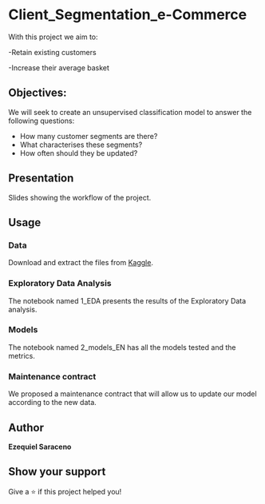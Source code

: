 # Client_Segmentation_e-Commerce

With this project we aim to:

-Retain existing customers

-Increase their average basket

## Objectives: 
We will seek to create an unsupervised classification model to answer the following questions:
- How many customer segments are there?
- What characterises these segments?
- How often should they be updated?

## Presentation
Slides showing the workflow of the project.

 
 ## Usage
  ### Data
  Download and extract the files from [Kaggle](https://www.kaggle.com/datasets/olistbr/brazilian-ecommerce).

  ### Exploratory Data Analysis
  The notebook named 1_EDA presents the results of the Exploratory Data analysis.
  
  ### Models
  The notebook named 2_models_EN has all the models tested and the metrics. 
  
  ### Maintenance contract
  We proposed a maintenance contract that will allow us to update our model according to the new data.
  
  
  ## Author
 
 **Ezequiel Saraceno**
 
 ## Show your support

Give a ⭐️ if this project helped you!
